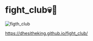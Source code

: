 # fight_club💀🏹
![figth_club](https://github.com/DhesiTheKing/fight_club/assets/136635078/09e26e92-71d1-4a78-a2b4-e6c271444c42)

https://dhesitheking.github.io/fight_club/

